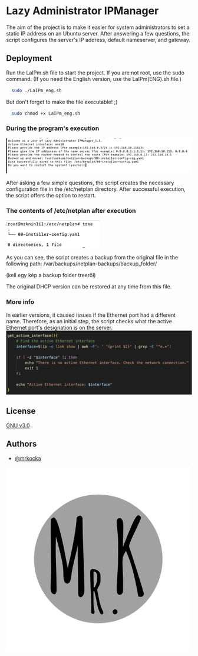 # Lazy Administrator IPManager

The aim of the project is to make it easier for system administrators to set a static IP address on an Ubuntu server. After answering a few questions, the script configures the server's IP address, default nameserver, and gateway.

## Deployment

Run the LaIPm.sh file to start the project. If you are not root, use the sudo command.
(If you need the English version, use the LaIPm(ENG).sh file.)

```bash
  sudo ./LaIPm_eng.sh
```

But don't forget to make the file executable! ;)

```bash
  sudo chmod +x LaIPm_eng.sh
```

### During the program's execution

![App Screenshot](https://raw.githubusercontent.com/mrkocka/Lazy-Administrator-IPManager/main/img/runscreen.png)

After asking a few simple questions, the script creates the necessary configuration file in the /etc/netplan directory.
After successful execution, the script offers the option to restart.

### The contents of /etc/netplan after execution

![App Screenshot](https://raw.githubusercontent.com/mrkocka/Lazy-Administrator-IPManager/main/img/filescreen.png)

As you can see, the script creates a backup from the original file in the following path: /var/backups/netplan-backups/backup_folder/

(kell egy kép a backup folder treeről)


The original DHCP version can be restored at any time from this file.

### More info

In earlier versions, it caused issues if the Ethernet port had a different name. Therefore, as an initial step, the script checks what the active Ethernet port's designation is on the server.
![App Screenshot](https://raw.githubusercontent.com/mrkocka/Lazy-Administrator-IPManager/main/img/activeInterface.png)

## License

[GNU v3.0](https://raw.githubusercontent.com/mrkocka/Lazy-Administrator-IPManager/main/LICENSE)

## Authors

- [@mrkocka](https://github.com/mrkocka)

![Logo](https://raw.githubusercontent.com/mrkocka/Lazy-Administrator-IPManager/main/img/Mr.K_noBG.png)
